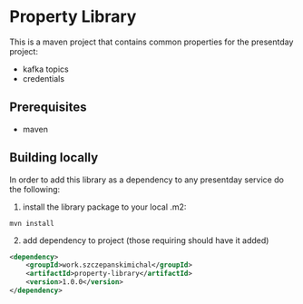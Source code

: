 # Property Library

This is a maven project that contains common properties for the presentday project:

- kafka topics
- credentials

## Prerequisites

- maven

## Building locally

In order to add this library as a dependency to any presentday service do the following:

1. install the library package to your local .m2:

`mvn install`

2. add dependency to project (those requiring should have it added)

```xml
<dependency>
    <groupId>work.szczepanskimichal</groupId>
    <artifactId>property-library</artifactId>
    <version>1.0.0</version>
</dependency>
